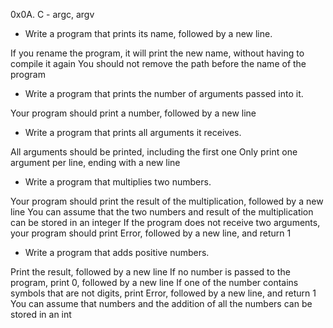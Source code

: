 0x0A. C - argc, argv

* Write a program that prints its name, followed by a new line.

If you rename the program, it will print the new name, without having to compile it again
You should not remove the path before the name of the program

* Write a program that prints the number of arguments passed into it.

Your program should print a number, followed by a new line

* Write a program that prints all arguments it receives.

All arguments should be printed, including the first one
Only print one argument per line, ending with a new line

* Write a program that multiplies two numbers.

Your program should print the result of the multiplication, followed by a new line
You can assume that the two numbers and result of the multiplication can be stored in an integer
If the program does not receive two arguments, your program should print Error, followed by a new line, and return 1

* Write a program that adds positive numbers.

Print the result, followed by a new line
If no number is passed to the program, print 0, followed by a new line
If one of the number contains symbols that are not digits, print Error, followed by a new line, and return 1
You can assume that numbers and the addition of all the numbers can be stored in an int
